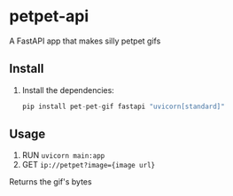 # petpet-api
A FastAPI app that makes silly petpet gifs

## Install
1. Install the dependencies:
   ```python
   pip install pet-pet-gif fastapi "uvicorn[standard]"
   ```
## Usage
1. RUN `uvicorn main:app`
2. GET `ip://petpet?image={image url}`

Returns the gif's bytes
